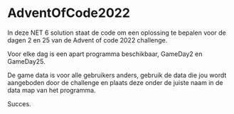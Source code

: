 # AdventOfCode2022

In deze NET 6 solution staat de code om een oplossing te bepalen voor de dagen 2 en 25 van de Advent of code 2022 challenge. 

Voor elke dag is een apart programma beschikbaar, GameDay2 en GameDay25. 

De game data is voor alle gebruikers anders, gebruik de data die jou wordt aangeboden door de challenge en plaats deze onder 
de juiste naam in de data map van het programma.

Succes.
